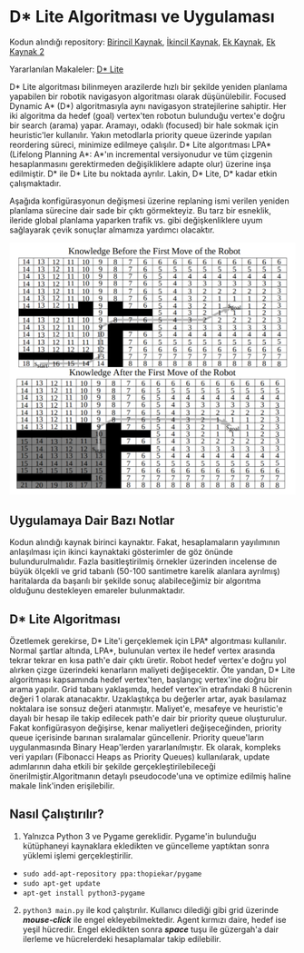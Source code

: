 # D* Lite Algoritması ve Uygulaması

Kodun alındığı repository: [Birincil Kaynak](https://github.com/mdeyo/d-star-lite), [İkincil Kaynak](https://github.com/GBJim/d-star-lite), [Ek Kaynak](https://github.com/azampagl/robotics-d-star-lite), [Ek Kaynak 2](https://github.com/ArekSredzki/dstar-lite)

Yararlanılan Makaleler: [D* Lite](http://idm-lab.org/bib/abstracts/papers/aaai02b.pdf)

D* Lite algoritması bilinmeyen arazilerde hızlı bir şekilde yeniden planlama yapabilen bir robotik navigasyon
algoritması olarak düşünülebilir. Focused Dynamic A* (D*) algoritmasıyla aynı navigasyon stratejilerine sahiptir. Her iki algoritma da hedef (goal) vertex'ten robotun bulunduğu vertex'e doğru bir search (arama) yapar. Aramayı, odaklı (focused) bir hale sokmak için heuristic'ler kullanılır. Yakın metodlarla priority queue üzerinde yapılan reordering süreci, minimize edilmeye çalışılır. D* Lite algorıtması LPA* (Lifelong Planning A*: A*'ın incremental versiyonudur ve tüm çizgenin hesaplanmasını gerektirmeden değişikliklere adapte olur) üzerine inşa edilmiştir. D* ile D* Lite bu noktada ayrılır. Lakin, D* Lite, D* kadar etkin çalışmaktadır. 

Aşağıda konfigürasyonun değişmesi üzerine replaning ismi verilen yeniden planlama sürecine dair sade bir çıktı görmekteyiz. Bu tarz bir esneklik, ileride global planlama yaparken trafik vs. gibi değişkenliklere uyum sağlayarak çevik sonuçlar almamıza yardımcı olacaktır.

<img src="https://github.com/etarakci-hvl/severalStuff/blob/master/DStarLite.png" width="600">

## Uygulamaya Dair Bazı Notlar
Kodun alındığı kaynak birinci kaynaktır. Fakat, hesaplamaların yayılımının anlaşılması için ikinci kaynaktaki gösterimler de göz önünde bulundurulmalıdır.
Fazla basitleştirilmiş örnekler üzerinden incelense de büyük ölçekli ve grid tabanlı (50-100 santimetre karelik alanlara ayrılmış) haritalarda da başarılı bir şekilde sonuç alabileceğimiz bir algorıtma olduğunu destekleyen emareler bulunmaktadır.

## D* Lite Algoritması
Özetlemek gerekirse, D* Lite'i gerçeklemek için LPA* algorıtması kullanılır. Normal şartlar altında, LPA*, bulunulan vertex ile hedef vertex arasında tekrar tekrar en kısa path'e dair çıktı üretir. Robot hedef vertex'e doğru yol alırken çizge üzerindeki kenarların maliyeti değişecektir. Öte yandan, D* Lite algoritması kapsamında hedef vertex'ten, başlangıç vertex'ine doğru bir arama yapılır. Grid tabanı yaklaşımda, hedef vertex'in etrafındaki 8 hücrenin değeri 1 olarak atanacaktır. Uzaklaştıkça bu değerler artar, ayak basılamaz noktalara ise sonsuz değeri atanmıştır. Maliyet'e, mesafeye ve heuristic'e dayalı bir hesap ile takip edilecek path'e dair bir priority queue oluşturulur. Fakat konfigürasyon değişirse, kenar maliyetleri değişeceğinden, priority queue içerisinde barınan sıralamalar güncellenir. Priority queue'ların uygulanmasında Binary Heap'lerden yararlanılmıştır. Ek olarak, kompleks veri yapıları (Fibonacci Heaps as Priority Queues) kullanılarak, update adımlarının daha etkili bir şekilde gerçekleştirilebileceği önerilmiştir.Algoritmanın detaylı pseudocode'una ve optimize edilmiş haline makale link'inden erişilebilir. 

## Nasıl Çalıştırılır?
1. Yalnızca Python 3 ve Pygame gereklidir. Pygame'in bulunduğu kütüphaneyi kaynaklara ekledikten ve güncelleme yaptıktan sonra yüklemi işlemi gerçekleştirilir.
- `sudo add-apt-repository ppa:thopiekar/pygame`
- `sudo apt-get update`
- `apt-get install python3-pygame`
2. `python3 main.py` ile kod çalıştırılır. Kullanıcı dilediği gibi grid üzerinde ***mouse-click*** ile engel ekleyebilmektedir.
Agent kırmızı daire, hedef ise yeşil hücredir. Engel ekledikten sonra ***space*** tuşu ile güzergah'a dair ilerleme ve hücrelerdeki hesaplamalar takip edilebilir.

